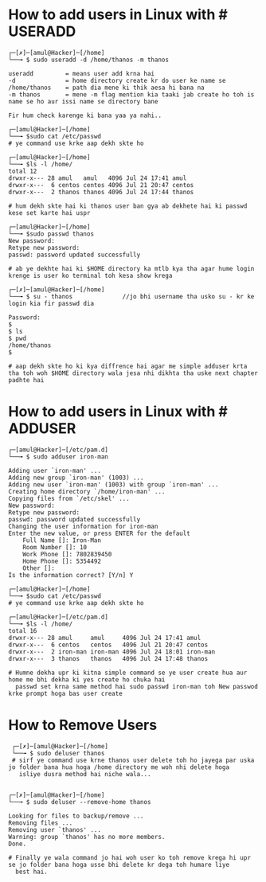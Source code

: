 # How to add users in Linux with # USERADD

    ┌─[✗]─[amul@Hacker]─[/home]
    └──╼ $ sudo useradd -d /home/thanos -m thanos
    
    useradd         = means user add krna hai 
    -d              = home directory create kr do user ke name se 
    /home/thanos    = path dia mene ki thik aesa hi bana na 
    -m thanos       = mene -m flag mention kia taaki jab create ho toh is name se ho aur issi name se directory bane 
    
    Fir hum check karenge ki bana yaa ya nahi..
    
    ┌─[amul@Hacker]─[/home]
    └──╼ $sudo cat /etc/passwd
    # ye command use krke aap dekh skte ho
    
    ┌─[amul@Hacker]─[/home]
    └──╼ $ls -l /home/
    total 12
    drwxr-x--- 28 amul   amul   4096 Jul 24 17:41 amul
    drwxr-x---  6 centos centos 4096 Jul 21 20:47 centos
    drwxr-x---  2 thanos thanos 4096 Jul 24 17:44 thanos

    # hum dekh skte hai ki thanos user ban gya ab dekhete hai ki passwd kese set karte hai uspr 
    
    ┌─[amul@Hacker]─[/home]
    └──╼ $sudo passwd thanos
    New password:  
    Retype new password: 
    passwd: password updated successfully

    # ab ye dekhte hai ki $HOME directory ka mtlb kya tha agar hume login krenge is user ko terminal toh kesa show krega 
    
    ┌─[✗]─[amul@Hacker]─[/home]
    └──╼ $ su - thanos              //jo bhi username tha usko su - kr ke login kia fir passwd dia  
    
    Password: 
    $ 
    $ ls
    $ pwd
    /home/thanos
    $ 

    # aap dekh skte ho ki kya diffrence hai agar me simple adduser krta tha toh woh $HOME directory wala jesa nhi dikhta tha uske next chapter padhte hai 
    
    
# How to add users in Linux with # ADDUSER
    
    ┌─[amul@Hacker]─[/etc/pam.d]
    └──╼ $ sudo adduser iron-man
    
    Adding user `iron-man' ...
    Adding new group `iron-man' (1003) ...
    Adding new user `iron-man' (1003) with group `iron-man' ...
    Creating home directory `/home/iron-man' ...
    Copying files from `/etc/skel' ...
    New password: 
    Retype new password: 
    passwd: password updated successfully
    Changing the user information for iron-man
    Enter the new value, or press ENTER for the default
        Full Name []: Iron-Man
        Room Number []: 10
        Work Phone []: 7802839450
        Home Phone []: 5354492
        Other []: 
    Is the information correct? [Y/n] Y
    
    ┌─[amul@Hacker]─[/home]
    └──╼ $sudo cat /etc/passwd
    # ye command use krke aap dekh skte ho
    
    ┌─[amul@Hacker]─[/etc/pam.d]
    └──╼ $ls -l /home/
    total 16
    drwxr-x--- 28 amul     amul     4096 Jul 24 17:41 amul
    drwxr-x---  6 centos   centos   4096 Jul 21 20:47 centos
    drwxr-x---  2 iron-man iron-man 4096 Jul 24 18:01 iron-man
    drwxr-x---  3 thanos   thanos   4096 Jul 24 17:48 thanos

    # Humne dekha upr ki kitna simple command se ye user create hua aur home me bhi dekha ki yes create ho chuka hai 
      passwd set krna same method hai sudo passwd iron-man toh New passwod krke prompt hoga bas user create 
      

# How to Remove Users

     ┌─[✗]─[amul@Hacker]─[/home]
     └──╼ $ sudo deluser thanos
     # sirf ye command use krne thanos user delete toh ho jayega par uska jo folder bana hua hoga /home directory me woh nhi delete hoga
       isliye dusra method hai niche wala...


    ┌─[✗]─[amul@Hacker]─[/home]
    └──╼ $ sudo deluser --remove-home thanos
    
    Looking for files to backup/remove ...
    Removing files ...
    Removing user `thanos' ...
    Warning: group `thanos' has no more members.
    Done.

    # Finally ye wala command jo hai woh user ko toh remove krega hi upr se jo folder bana hoga usse bhi delete kr dega toh humare liye
      best hai.
    
        
    
